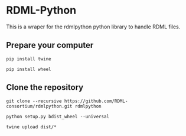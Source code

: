 # RDML-Python

This is a wraper for the rdmlpython python library to handle RDML files.

Prepare your computer
---------------------

`pip install twine`

`pip install wheel`


Clone the repository
--------------------

`git clone --recursive https://github.com/RDML-consortium/rdmlpython.git rdmlpython`

`python setup.py bdist_wheel --universal`

`twine upload dist/*`

